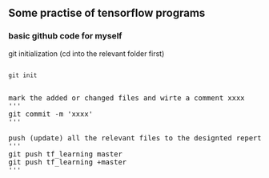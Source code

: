 ## Some practise of tensorflow programs


### basic github code for myself
git initialization (cd into the relevant folder first)
<pre><code>
git init
</code><pre>

mark the added or changed files and wirte a comment xxxx
'''
git commit -m 'xxxx'
'''

push (update) all the relevant files to the designted repertory in github from local
'''
git push tf_learning master
git push tf_learning +master
'''